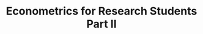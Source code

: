 ---
title: "Econometrics for Research Students Part II"
type: "PhD Level"
venue: "University of Zurich"
excerpt: 'Instructor: Prof. <a href="https://www.econ.uzh.ch/en/people/faculty/winkelmann.html">Rainer Winkelmann'
teaching_desc: >
  This course covers causal inference and communication of results using R...

syllabi:
  - label: "Spring Semester, 2025"
    url: "/files/syllabus_phd_2025.pdf"
evaluations:
  - label: "SS2024"
    url: "/files/evaluation_phd_ss2024.pdf"
---
